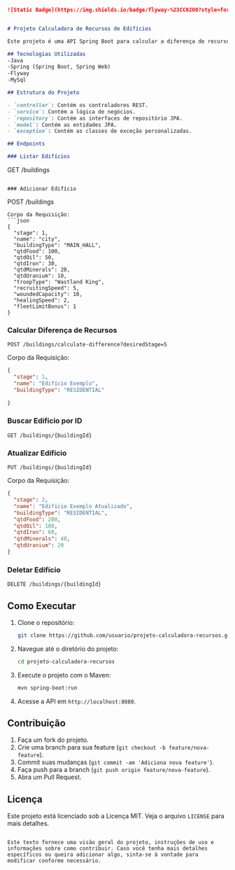 
```markdown

![Static Badge](https://img.shields.io/badge/flyway-%23CC0200?style=for-the-badge&logo=flyway&logoColor=%23CC0200&logoSize=auto&labelColor=black)


# Projeto Calculadora de Recursos de Edifícios

Este projeto é uma API Spring Boot para calcular a diferença de recursos necessários para atualizar edifícios em um jogo. A API permite adicionar, atualizar, deletar e listar edifícios, além de calcular a diferença de recursos entre estágios de um edifício.

## Tecnologias Utilizadas
-Java
-Spring (Spring Boot, Spring Web)
-Flyway
-MySql

## Estrutura do Projeto

- `controller`: Contém os controladores REST.
- `service`: Contém a lógica de negócios.
- `repository`: Contém as interfaces de repositório JPA.
- `model`: Contém as entidades JPA.
- `exception`: Contém as classes de exceção personalizadas.

## Endpoints

### Listar Edifícios

```
GET /buildings
```

### Adicionar Edifício

```
POST /buildings
```
Corpo da Requisição:
```json
{
  "stage": 1,
  "name": "city",
  "buildingType": "MAIN_HALL",
  "qtdFood": 100,
  "qtdOil": 50,
  "qtdIron": 30,
  "qtdMinerals": 20,
  "qtdUranium": 10,
  "troopType": "Wastland King",
  "recruitingSpeed": 5,
  "woundedCapacity": 10,
  "healingSpeed": 2,
  "fleetLimitBonus": 1
}
```

### Calcular Diferença de Recursos

```
POST /buildings/calculate-difference?desiredStage=5
```
Corpo da Requisição:
```json
{
  "stage": 1,
  "name": "Edifício Exemplo",
  "buildingType": "RESIDENTIAL"
 
}
```

### Buscar Edifício por ID

```
GET /buildings/{buildingId}
```

### Atualizar Edifício

```
PUT /buildings/{buildingId}
```
Corpo da Requisição:
```json
{
  "stage": 2,
  "name": "Edifício Exemplo Atualizado",
  "buildingType": "RESIDENTIAL",
  "qtdFood": 200,
  "qtdOil": 100,
  "qtdIron": 60,
  "qtdMinerals": 40,
  "qtdUranium": 20
}
```

### Deletar Edifício

```
DELETE /buildings/{buildingId}
```

## Como Executar

1. Clone o repositório:
   ```bash
   git clone https://github.com/usuario/projeto-calculadora-recursos.git
   ```

2. Navegue até o diretório do projeto:
   ```bash
   cd projeto-calculadora-recursos
   ```

3. Execute o projeto com o Maven:
   ```bash
   mvn spring-boot:run
   ```

4. Acesse a API em `http://localhost:8080`.

## Contribuição

1. Faça um fork do projeto.
2. Crie uma branch para sua feature (`git checkout -b feature/nova-feature`).
3. Commit suas mudanças (`git commit -am 'Adiciona nova feature'`).
4. Faça push para a branch (`git push origin feature/nova-feature`).
5. Abra um Pull Request.

## Licença

Este projeto está licenciado sob a Licença MIT. Veja o arquivo `LICENSE` para mais detalhes.
```

Este texto fornece uma visão geral do projeto, instruções de uso e informações sobre como contribuir. Caso você tenha mais detalhes específicos ou queira adicionar algo, sinta-se à vontade para modificar conforme necessário.
```
